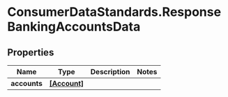 # ConsumerDataStandards.ResponseBankingAccountsData

## Properties
Name | Type | Description | Notes
------------ | ------------- | ------------- | -------------
**accounts** | [**[Account]**](Account.md) |  | 


